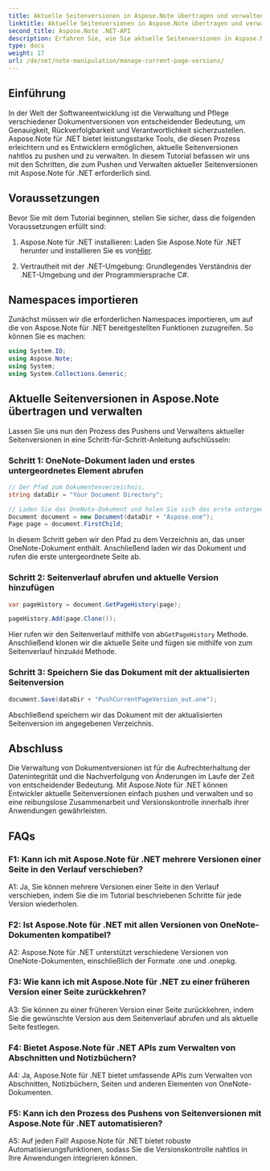 ```yaml
---
title: Aktuelle Seitenversionen in Aspose.Note übertragen und verwalten
linktitle: Aktuelle Seitenversionen in Aspose.Note übertragen und verwalten
second_title: Aspose.Note .NET-API
description: Erfahren Sie, wie Sie aktuelle Seitenversionen in Aspose.Note für .NET mühelos pushen und verwalten. Verbessern Sie die Versionskontrolle und Zusammenarbeit von Dokumenten.
type: docs
weight: 17
url: /de/net/note-manipulation/manage-current-page-versions/
---
```

## Einführung

In der Welt der Softwareentwicklung ist die Verwaltung und Pflege verschiedener Dokumentversionen von entscheidender Bedeutung, um Genauigkeit, Rückverfolgbarkeit und Verantwortlichkeit sicherzustellen. Aspose.Note für .NET bietet leistungsstarke Tools, die diesen Prozess erleichtern und es Entwicklern ermöglichen, aktuelle Seitenversionen nahtlos zu pushen und zu verwalten. In diesem Tutorial befassen wir uns mit den Schritten, die zum Pushen und Verwalten aktueller Seitenversionen mit Aspose.Note für .NET erforderlich sind.

## Voraussetzungen

Bevor Sie mit dem Tutorial beginnen, stellen Sie sicher, dass die folgenden Voraussetzungen erfüllt sind:

1.  Aspose.Note für .NET installieren: Laden Sie Aspose.Note für .NET herunter und installieren Sie es von[Hier](https://releases.aspose.com/note/net/).

2. Vertrautheit mit der .NET-Umgebung: Grundlegendes Verständnis der .NET-Umgebung und der Programmiersprache C#.

## Namespaces importieren

Zunächst müssen wir die erforderlichen Namespaces importieren, um auf die von Aspose.Note für .NET bereitgestellten Funktionen zuzugreifen. So können Sie es machen:

```csharp
using System.IO;
using Aspose.Note;
using System;
using System.Collections.Generic;
```

## Aktuelle Seitenversionen in Aspose.Note übertragen und verwalten

Lassen Sie uns nun den Prozess des Pushens und Verwaltens aktueller Seitenversionen in eine Schritt-für-Schritt-Anleitung aufschlüsseln:

### Schritt 1: OneNote-Dokument laden und erstes untergeordnetes Element abrufen

```csharp
// Der Pfad zum Dokumentenverzeichnis.
string dataDir = "Your Document Directory";

// Laden Sie das OneNote-Dokument und holen Sie sich das erste untergeordnete Element
Document document = new Document(dataDir + "Aspose.one");
Page page = document.FirstChild;
```

In diesem Schritt geben wir den Pfad zu dem Verzeichnis an, das unser OneNote-Dokument enthält. Anschließend laden wir das Dokument und rufen die erste untergeordnete Seite ab.

### Schritt 2: Seitenverlauf abrufen und aktuelle Version hinzufügen

```csharp
var pageHistory = document.GetPageHistory(page);

pageHistory.Add(page.Clone());
```

 Hier rufen wir den Seitenverlauf mithilfe von ab`GetPageHistory` Methode. Anschließend klonen wir die aktuelle Seite und fügen sie mithilfe von zum Seitenverlauf hinzu`Add` Methode.

### Schritt 3: Speichern Sie das Dokument mit der aktualisierten Seitenversion

```csharp
document.Save(dataDir + "PushCurrentPageVersion_out.one");
```

Abschließend speichern wir das Dokument mit der aktualisierten Seitenversion im angegebenen Verzeichnis.

## Abschluss

Die Verwaltung von Dokumentversionen ist für die Aufrechterhaltung der Datenintegrität und die Nachverfolgung von Änderungen im Laufe der Zeit von entscheidender Bedeutung. Mit Aspose.Note für .NET können Entwickler aktuelle Seitenversionen einfach pushen und verwalten und so eine reibungslose Zusammenarbeit und Versionskontrolle innerhalb ihrer Anwendungen gewährleisten.

## FAQs

### F1: Kann ich mit Aspose.Note für .NET mehrere Versionen einer Seite in den Verlauf verschieben?

A1: Ja, Sie können mehrere Versionen einer Seite in den Verlauf verschieben, indem Sie die im Tutorial beschriebenen Schritte für jede Version wiederholen.

### F2: Ist Aspose.Note für .NET mit allen Versionen von OneNote-Dokumenten kompatibel?

A2: Aspose.Note für .NET unterstützt verschiedene Versionen von OneNote-Dokumenten, einschließlich der Formate .one und .onepkg.

### F3: Wie kann ich mit Aspose.Note für .NET zu einer früheren Version einer Seite zurückkehren?

A3: Sie können zu einer früheren Version einer Seite zurückkehren, indem Sie die gewünschte Version aus dem Seitenverlauf abrufen und als aktuelle Seite festlegen.

### F4: Bietet Aspose.Note für .NET APIs zum Verwalten von Abschnitten und Notizbüchern?

A4: Ja, Aspose.Note für .NET bietet umfassende APIs zum Verwalten von Abschnitten, Notizbüchern, Seiten und anderen Elementen von OneNote-Dokumenten.

### F5: Kann ich den Prozess des Pushens von Seitenversionen mit Aspose.Note für .NET automatisieren?

A5: Auf jeden Fall! Aspose.Note für .NET bietet robuste Automatisierungsfunktionen, sodass Sie die Versionskontrolle nahtlos in Ihre Anwendungen integrieren können.